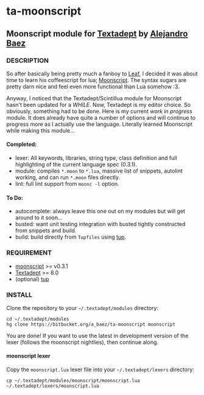 # ta-moonscript
## Moonscript module for [Textadept](http://foicica.com/textadept/) by [Alejandro Baez](https://twitter.com/a_baez)

### DESCRIPTION

So after basically being pretty much a fanboy to [Leaf](https://twitter.com/moonscript),
I decided it was about time to learn his coffeescript for lua; [Moonscript](http://moonscript.org/).
The syntax sugars are pretty darn nice and feel even more functional than Lua
somehow :3.

Anyway, I noticed that the Textadept/Scintillua module for Moonscript hasn't
been updated for a *WHILE*. Now, Textadept is my editor choice. So obviously,
something had to be done. Here is my current *work in progress* module.
It does already have quite a number of options and will continue to progress
more as I actually use the language. Literally learned Moonscript while making
this module...

#### Completed:
*   lexer: All keywords, libraries, string type, class definition and full
highlighting of the current language spec (0.3.1).
*   module: compiles `*.moon` to `*.lua`, massive list of snippets, autolint
working, and can run `*.moon` files directly.
*   lint: full lint support from `moonc -l` option.

#### To Do:
*   autocomplete: always leave this one out on my modules but will get around
to it soon...
*   busted: want unit testing integration with busted tightly constructed from
snippets and build.
*   build: build directly from `Tupfiles` using [tup](http://gittup.org/tup/).

### REQUIREMENT
*   [moonscript](http://moonscript.org/) >= v0.3.1
*   [Textadept](http://foicica.com/textadept/) >= 8.0
*   (optional) [tup](http://gittup.org/tup/)

### INSTALL
Clone the repository to your `~/.textadept/modules` directory:

```
cd ~/.textadept/modules
hg clone https://bitbucket.org/a_baez/ta-moonscript moonscript
```

You are done! If you want to use the latest in development version of the lexer
(follows the moonscript nightlies), then continue along.

#### moonscript lexer
Copy the `moonscript.lua` lexer file into your `~/.textadept/lexers` directory:

```
cp ~/.textadept/modules/moonscript/moonscript.lua ~/.textadept/lexers/moonscript.lua
```

